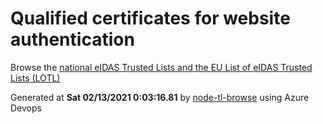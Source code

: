 # Qualified certificates for website authentication 
 Browse the [national eIDAS Trusted Lists and the EU List of eIDAS Trusted Lists (LOTL)](https://webgate.ec.europa.eu/tl-browser/#/) 
 
 
Generated at **Sat 02/13/2021  0:03:16.81** by [node-tl-browse](https://github.com/ymedlop/node-tl-browser) using Azure Devops 
